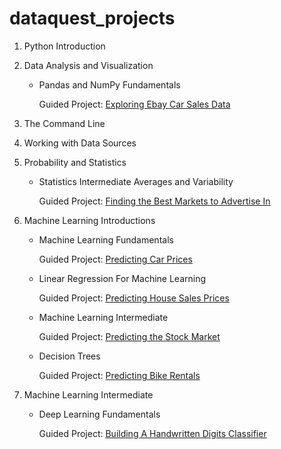 # dataquest_projects

1. Python Introduction
2. Data Analysis and Visualization
   - Pandas and NumPy Fundamentals
   
     Guided Project: [Exploring Ebay Car Sales Data](https://github.com/zhao365/dataquest_projects/blob/master/Exploring%20Ebay%20Car%20Sales%20Data/Exploring%20Ebay%20Car%20Sales%20Data.ipynb)
3. The Command Line
4. Working with Data Sources
5. Probability and Statistics
    - Statistics Intermediate Averages and Variability

      Guided Project: [Finding the Best Markets to Advertise In](https://github.com/zhao365/dataquest_projects/blob/master/Finding%20the%20Best%20Markets%20to%20Advertise%20In/Finding%20the%20Best%20Markets%20to%20Advertise%20In.ipynb)
6. Machine Learning Introductions
   - Machine Learning Fundamentals

     Guided Project: [Predicting Car Prices](https://github.com/zhao365/dataquest_projects/blob/master/Predicting%20Car%20Prices/Predicting%20Car%20Price.ipynb)
     
   - Linear Regression For Machine Learning
    
     Guided Project: [Predicting House Sales Prices](https://github.com/zhao365/dataquest_projects/blob/master/Predicting%20House%20Sale%20Prices/Predicting%20House%20Sale%20Prices.ipynb)
     
   - Machine Learning Intermediate
   
     Guided Project: [Predicting the Stock Market](https://github.com/zhao365/dataquest_projects/blob/master/Predicting%20the%20stock%20market/predict.py)


   - Decision Trees
   
     Guided Project: [Predicting Bike Rentals](https://github.com/zhao365/dataquest_projects/blob/master/Predicting%20Bike%20Rentals/Predicting%20Bike%20Rentals.ipynb)
     
7. Machine Learning Intermediate   
   - Deep Learning Fundamentals
   
     Guided Project: [Building A Handwritten Digits Classifier](https://github.com/zhao365/dataquest_projects/blob/master/Building%20A%20Handwritten%20Digits%20Classifier/Building%20A%20Handwritten%20Digits%20Classifier.ipynb)
